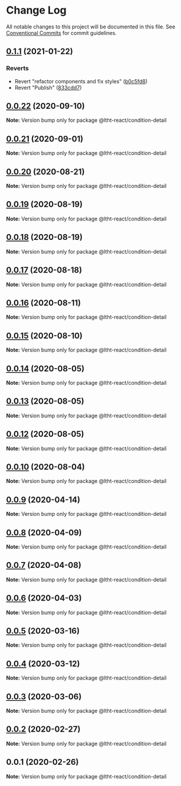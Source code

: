 # Change Log

All notable changes to this project will be documented in this file.
See [Conventional Commits](https://conventionalcommits.org) for commit guidelines.

## [0.1.1](https://github.com/ltht-epr/ltht-react/compare/@ltht-react/condition-detail@0.0.24...@ltht-react/condition-detail@0.1.1) (2021-01-22)


### Reverts

* Revert "refactor components and fix styles" ([b0c5fd8](https://github.com/ltht-epr/ltht-react/commit/b0c5fd89836aa7c47afe96aeccefd955a06dd50b))
* Revert "Publish" ([833cdd7](https://github.com/ltht-epr/ltht-react/commit/833cdd729f74c9fee22fa55530a6ec5552f438ea))





## [0.0.22](https://github.com/ltht-epr/ltht-react/compare/@ltht-react/condition-detail@0.0.21...@ltht-react/condition-detail@0.0.22) (2020-09-10)

**Note:** Version bump only for package @ltht-react/condition-detail






## [0.0.21](https://github.com/ltht-epr/ltht-react/compare/@ltht-react/condition-detail@0.0.20...@ltht-react/condition-detail@0.0.21) (2020-09-01)

**Note:** Version bump only for package @ltht-react/condition-detail





## [0.0.20](https://github.com/ltht-epr/ltht-react/compare/@ltht-react/condition-detail@0.0.19...@ltht-react/condition-detail@0.0.20) (2020-08-21)

**Note:** Version bump only for package @ltht-react/condition-detail





## [0.0.19](https://github.com/ltht-epr/ltht-react/compare/@ltht-react/condition-detail@0.0.18...@ltht-react/condition-detail@0.0.19) (2020-08-19)

**Note:** Version bump only for package @ltht-react/condition-detail





## [0.0.18](https://github.com/ltht-epr/ltht-react/compare/@ltht-react/condition-detail@0.0.17...@ltht-react/condition-detail@0.0.18) (2020-08-19)

**Note:** Version bump only for package @ltht-react/condition-detail





## [0.0.17](https://github.com/ltht-epr/ltht-react/compare/@ltht-react/condition-detail@0.0.16...@ltht-react/condition-detail@0.0.17) (2020-08-18)

**Note:** Version bump only for package @ltht-react/condition-detail





## [0.0.16](https://github.com/ltht-epr/ltht-react/compare/@ltht-react/condition-detail@0.0.15...@ltht-react/condition-detail@0.0.16) (2020-08-11)

**Note:** Version bump only for package @ltht-react/condition-detail





## [0.0.15](https://github.com/ltht-epr/ltht-react/compare/@ltht-react/condition-detail@0.0.14...@ltht-react/condition-detail@0.0.15) (2020-08-10)

**Note:** Version bump only for package @ltht-react/condition-detail





## [0.0.14](https://github.com/ltht-epr/ltht-react/compare/@ltht-react/condition-detail@0.0.13...@ltht-react/condition-detail@0.0.14) (2020-08-05)

**Note:** Version bump only for package @ltht-react/condition-detail





## [0.0.13](https://github.com/ltht-epr/ltht-react/compare/@ltht-react/condition-detail@0.0.12...@ltht-react/condition-detail@0.0.13) (2020-08-05)

**Note:** Version bump only for package @ltht-react/condition-detail





## [0.0.12](https://github.com/ltht-epr/ltht-react/compare/@ltht-react/condition-detail@0.0.11...@ltht-react/condition-detail@0.0.12) (2020-08-05)

**Note:** Version bump only for package @ltht-react/condition-detail





## [0.0.10](https://github.com/ltht-epr/ltht-react/compare/@ltht-react/condition-detail@0.0.9...@ltht-react/condition-detail@0.0.10) (2020-08-04)

**Note:** Version bump only for package @ltht-react/condition-detail






## [0.0.9](https://github.com/ltht-epr/ltht-react/compare/@ltht-react/condition-detail@0.0.8...@ltht-react/condition-detail@0.0.9) (2020-04-14)

**Note:** Version bump only for package @ltht-react/condition-detail





## [0.0.8](https://github.com/ltht-epr/ltht-react/compare/@ltht-react/condition-detail@0.0.7...@ltht-react/condition-detail@0.0.8) (2020-04-09)

**Note:** Version bump only for package @ltht-react/condition-detail





## [0.0.7](https://github.com/ltht-epr/ltht-react/compare/@ltht-react/condition-detail@0.0.6...@ltht-react/condition-detail@0.0.7) (2020-04-08)

**Note:** Version bump only for package @ltht-react/condition-detail






## [0.0.6](https://ssh.github.com/ltht-epr/ltht-react/compare/@ltht-react/condition-detail@0.0.5...@ltht-react/condition-detail@0.0.6) (2020-04-03)

**Note:** Version bump only for package @ltht-react/condition-detail





## [0.0.5](https://github.com/ltht-epr/ltht-react/compare/@ltht-react/condition-detail@0.0.4...@ltht-react/condition-detail@0.0.5) (2020-03-16)

**Note:** Version bump only for package @ltht-react/condition-detail






## [0.0.4](https://ssh.github.com/ltht-epr/ltht-react/compare/@ltht-react/condition-detail@0.0.3...@ltht-react/condition-detail@0.0.4) (2020-03-12)

**Note:** Version bump only for package @ltht-react/condition-detail





## [0.0.3](https://ssh.github.com/ltht-epr/ltht-react/compare/@ltht-react/condition-detail@0.0.2...@ltht-react/condition-detail@0.0.3) (2020-03-06)

**Note:** Version bump only for package @ltht-react/condition-detail





## [0.0.2](https://ssh.github.com/ltht-epr/ltht-react/compare/@ltht-react/condition-detail@0.0.1...@ltht-react/condition-detail@0.0.2) (2020-02-27)

**Note:** Version bump only for package @ltht-react/condition-detail





## 0.0.1 (2020-02-26)

**Note:** Version bump only for package @ltht-react/condition-detail
